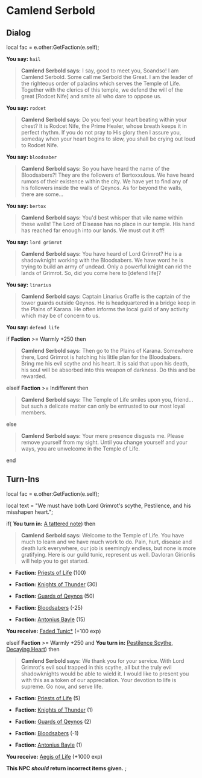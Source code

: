 # Camlend Serbold
## Dialog

local fac = e.other:GetFaction(e.self);


**You say:** `hail`



>**Camlend Serbold says:** I say, good to meet you, Soandso!  I am Camlend Serbold.  Some call me Serbold the Great.  I am the leader of the righteous order of paladins which serves the Temple of Life.  Together with the clerics of this temple, we defend the will of the great [Rodcet Nife] and smite all who dare to oppose us.

**You say:** `rodcet`



>**Camlend Serbold says:** Do you feel your heart beating within your chest?  It is Rodcet Nife, the Prime Healer, whose breath keeps it in perfect rhythm.  If you do not pray to His glory then I assure you, someday when your heart begins to slow, you shall be crying out loud to Rodcet Nife.

**You say:** `bloodsaber`



>**Camlend Serbold says:** So you have heard the name of the Bloodsabers?!  They are the followers of Bertoxxulous.  We have heard rumors of their existence within the city.  We have yet to find any of his followers inside the walls of Qeynos.  As for beyond the walls, there are some...

**You say:** `bertox`



>**Camlend Serbold says:** You'd best whisper that vile name within these walls!  The Lord of Disease has no place in our temple.  His hand has reached far enough into our lands.  We must cut it off!

**You say:** `lord grimrot`



>**Camlend Serbold says:** You have heard of Lord Grimrot? He is a shadowknight working with the Bloodsabers. We have word he is trying to build an army of undead. Only a powerful knight can rid the lands of Grimrot. So, did you come here to [defend life]?

**You say:** `linarius`



>**Camlend Serbold says:** Captain Linarius Graffe is the captain of the tower guards outside Qeynos.  He is headquartered in a bridge keep in the Plains of Karana.  He often informs the local guild of any activity which may be of concern to us.

**You say:** `defend life`



if **Faction** >= Warmly +250 then 



>**Camlend Serbold says:** Then go to the Plains of Karana. Somewhere there, Lord Grimrot is hatching his little plan for the Bloodsabers. Bring me his evil scythe and his heart. It is said that upon his death, his soul will be absorbed into this weapon of darkness. Do this and be rewarded.


elseif **Faction** >= Indifferent then



>**Camlend Serbold says:** The Temple of Life smiles upon you, friend...  but such a delicate matter can only be entrusted to our most loyal members.


else



>**Camlend Serbold says:** Your mere presence disgusts me. Please remove yourself from my sight. Until you change yourself and your ways, you are unwelcome in the Temple of Life.



end

## Turn-Ins



local fac = e.other:GetFaction(e.self);

local text = "We must have both Lord Grimrot's scythe, Pestilence, and his misshapen heart.";


if( **You turn in:** [A tattered note](/item/18711)) then 


>**Camlend Serbold says:** Welcome to the Temple of Life. You have much to learn and we have much work to do. Pain, hurt, disease and death lurk everywhere, our job is seemingly endless, but none is more gratifying. Here is our guild tunic, represent us well. Davloran Girionlis will help you to get started.


* __Faction:__ [Priests of Life](/faction/341) (100)


* __Faction:__ [Knights of Thunder](/faction/280) (30)


* __Faction:__ [Guards of Qeynos](/faction/262) (50)


* __Faction:__ [Bloodsabers](/faction/221) (-25)


* __Faction:__ [Antonius Bayle](/faction/219) (15)


 **You receive:**  [Faded Tunic*](/item/13506) (+100 exp)



elseif **Faction** >= Warmly +250 and  **You turn in:** [Pestilence Scythe](/item/13324), [Decaying Heart](/item/13325)) then 


>**Camlend Serbold says:** We thank you for your service. With Lord Grimrot's evil soul trapped in this scythe, all but the truly evil shadowknights would be able to wield it. I would like to present you with this as a token of our appreciation. Your devotion to life is supreme. Go now, and serve life.





* __Faction:__ [Priests of Life](/faction/341) (5)


* __Faction:__ [Knights of Thunder](/faction/280) (1)


* __Faction:__ [Guards of Qeynos](/faction/262) (2)


* __Faction:__ [Bloodsabers](/faction/221) (-1)


* __Faction:__ [Antonius Bayle](/faction/219) (1)


 **You receive:**  [Aegis of Life](/item/12238) (+1000 exp)

**This NPC *should* return incorrect items given.**
;

